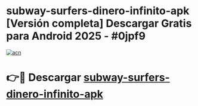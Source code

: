 # subway-surfers-dinero-infinito-apk  [Versión completa] Descargar Gratis para Android 2025 - #0jpf9

[![acn](https://github.com/user-attachments/assets/0f9c940e-d8b0-45ae-aac7-cd30a18b3e1c)](https://apps.freeplayer.one?title=subway-surfers-dinero-infinito-apk&ref=9F)

# 👉🔴 Descargar [subway-surfers-dinero-infinito-apk](https://apps.freeplayer.one?title=subway-surfers-dinero-infinito-apk&ref=9F)